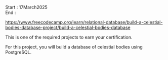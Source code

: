 Start : 17March2025 </br>
End : </br>

https://www.freecodecamp.org/learn/relational-database/build-a-celestial-bodies-database-project/build-a-celestial-bodies-database

This is one of the required projects to earn your certification.

For this project, you will build a database of celestial bodies using PostgreSQL.
